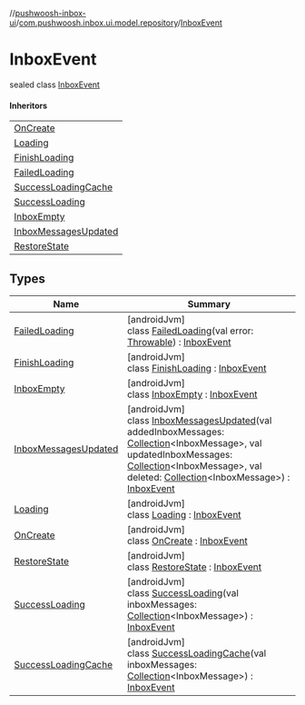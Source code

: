 //[pushwoosh-inbox-ui](../../../index.md)/[com.pushwoosh.inbox.ui.model.repository](../index.md)/[InboxEvent](index.md)

# InboxEvent

sealed class [InboxEvent](index.md)

#### Inheritors

| |
|---|
| [OnCreate](-on-create/index.md) |
| [Loading](-loading/index.md) |
| [FinishLoading](-finish-loading/index.md) |
| [FailedLoading](-failed-loading/index.md) |
| [SuccessLoadingCache](-success-loading-cache/index.md) |
| [SuccessLoading](-success-loading/index.md) |
| [InboxEmpty](-inbox-empty/index.md) |
| [InboxMessagesUpdated](-inbox-messages-updated/index.md) |
| [RestoreState](-restore-state/index.md) |

## Types

| Name | Summary |
|---|---|
| [FailedLoading](-failed-loading/index.md) | [androidJvm]<br>class [FailedLoading](-failed-loading/index.md)(val error: [Throwable](https://kotlinlang.org/api/latest/jvm/stdlib/kotlin-stdlib/kotlin/-throwable/index.html)) : [InboxEvent](index.md) |
| [FinishLoading](-finish-loading/index.md) | [androidJvm]<br>class [FinishLoading](-finish-loading/index.md) : [InboxEvent](index.md) |
| [InboxEmpty](-inbox-empty/index.md) | [androidJvm]<br>class [InboxEmpty](-inbox-empty/index.md) : [InboxEvent](index.md) |
| [InboxMessagesUpdated](-inbox-messages-updated/index.md) | [androidJvm]<br>class [InboxMessagesUpdated](-inbox-messages-updated/index.md)(val addedInboxMessages: [Collection](https://kotlinlang.org/api/latest/jvm/stdlib/kotlin-stdlib/kotlin.collections/-collection/index.html)&lt;InboxMessage&gt;, val updatedInboxMessages: [Collection](https://kotlinlang.org/api/latest/jvm/stdlib/kotlin-stdlib/kotlin.collections/-collection/index.html)&lt;InboxMessage&gt;, val deleted: [Collection](https://kotlinlang.org/api/latest/jvm/stdlib/kotlin-stdlib/kotlin.collections/-collection/index.html)&lt;InboxMessage&gt;) : [InboxEvent](index.md) |
| [Loading](-loading/index.md) | [androidJvm]<br>class [Loading](-loading/index.md) : [InboxEvent](index.md) |
| [OnCreate](-on-create/index.md) | [androidJvm]<br>class [OnCreate](-on-create/index.md) : [InboxEvent](index.md) |
| [RestoreState](-restore-state/index.md) | [androidJvm]<br>class [RestoreState](-restore-state/index.md) : [InboxEvent](index.md) |
| [SuccessLoading](-success-loading/index.md) | [androidJvm]<br>class [SuccessLoading](-success-loading/index.md)(val inboxMessages: [Collection](https://kotlinlang.org/api/latest/jvm/stdlib/kotlin-stdlib/kotlin.collections/-collection/index.html)&lt;InboxMessage&gt;) : [InboxEvent](index.md) |
| [SuccessLoadingCache](-success-loading-cache/index.md) | [androidJvm]<br>class [SuccessLoadingCache](-success-loading-cache/index.md)(val inboxMessages: [Collection](https://kotlinlang.org/api/latest/jvm/stdlib/kotlin-stdlib/kotlin.collections/-collection/index.html)&lt;InboxMessage&gt;) : [InboxEvent](index.md) |
